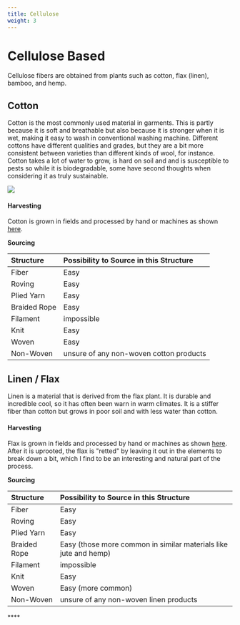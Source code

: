 ```yaml
---
title: Cellulose
weight: 3
---
```


# Cellulose Based


Cellulose fibers are obtained from plants such as cotton, flax \(linen\), bamboo, and hemp. 

## Cotton

Cotton is the most commonly used material in garments. This is partly because it is soft and breathable but also because it is stronger when it is wet, making it easy to wash in conventional washing machine. Different cottons have different qualities and grades, but they are a bit more consistent between varieties than different kinds of wool, for instance. Cotton takes a lot of water to grow, is hard on soil and and is susceptible to pests so while it is biodegradable, some have second thoughts when considering it as truly sustainable.  

![](/screen-shot-2020-07-16-at-1.06.19-pm.png)

#### Harvesting

Cotton is grown in fields and processed by hand or machines as shown [here](https://www.youtube.com/watch?v=4JE3_aFtlhY).

**Sourcing**

| Structure | Possibility to Source in this Structure |
| :--- | :--- |
| Fiber | Easy |
| Roving | Easy |
| Plied Yarn | Easy  |
| Braided Rope | Easy |
| Filament | impossible |
| Knit | Easy |
| Woven | Easy |
| Non-Woven | unsure of any non-woven cotton products |

## **Linen / Flax**

Linen is a material that is derived from the flax plant. It is durable and incredible cool, so it has often been warn in warm climates. It is a stiffer fiber than cotton but grows in poor soil and with less water than cotton. 

#### Harvesting

Flax is grown in fields and processed by hand or machines as shown [here](https://www.google.com/search?q=how+linen+is+made&oq=how+linen+is+made&aqs=chrome..69i57j0l7.3991j0j1&sourceid=chrome&ie=UTF-8#kpvalbx=_BD88X6fhIcO4tQb0yofADw26). After it is uprooted, the flax is "retted" by leaving it out in the elements to break down a bit, which I find to be an interesting and natural part of the process. 

**Sourcing**

| Structure | Possibility to Source in this Structure |
| :--- | :--- |
| Fiber | Easy |
| Roving | Easy |
| Plied Yarn | Easy  |
| Braided Rope | Easy \(those more common in similar materials like jute and hemp\) |
| Filament | impossible |
| Knit | Easy |
| Woven | Easy \(more common\) |
| Non-Woven | unsure of any non-woven linen products |

\*\*\*\*



